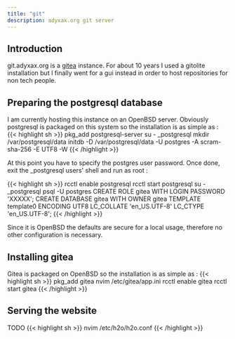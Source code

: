 ```yaml
---
title: "git"
description: adyxax.org git server
---
```


## Introduction

git.adyxax.org is a [gitea](https://gitea.io/) instance. For about 10 years I used a gitolite installation but I finally went for a gui instead in order to host repositories for non tech people.

## Preparing the postgresql database

I am currently hosting this instance on an OpenBSD server. Obviously postgresql is packaged on this system so the installation is as simple as :
{{< highlight sh >}}
pkg_add postgresql-server
su - _postgresql
mkdir /var/postgresql/data
initdb -D /var/postgresql/data -U postgres -A scram-sha-256 -E UTF8 -W
{{< /highlight >}}

At this point you have to specify the postgres user password. Once done, exit the _postgresql users' shell and run as root :

{{< highlight sh >}}
rcctl enable postgresql
rcctl start postgresql
su - _postgresql
psql -U postgres
CREATE ROLE gitea WITH LOGIN PASSWORD 'XXXXX';
CREATE DATABASE gitea WITH OWNER gitea TEMPLATE template0 ENCODING UTF8 LC_COLLATE 'en_US.UTF-8' LC_CTYPE 'en_US.UTF-8';
{{< /highlight >}}

Since it is OpenBSD the defaults are secure for a local usage, therefore no other configuration is necessary.

## Installing gitea

Gitea is packaged on OpenBSD so the installation is as simple as :
{{< highlight sh >}}
pkg_add gitea
nvim /etc/gitea/app.ini
rcctl enable gitea
rcctl start gitea
{{< /highlight >}}

## Serving the website

TODO
{{< highlight sh >}}
nvim /etc/h2o/h2o.conf
{{< /highlight >}}
